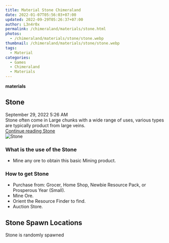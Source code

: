 ```yaml
---
title: Material Stone Chimeraland
date: 2022-01-07T05:56:03+07:00
updated: 2022-09-29T05:26:37+07:00
author: L3n4r0x
permalink: /chimeraland/materials/stone.html
photos:
  - /chimeraland/materials/stone/stone.webp
thumbnail: /chimeraland/materials/stone/stone.webp
tags:
  - Material
categories:
  - Games
  - Chimeraland
  - Materials
---
```


<section id="bootstrap-wrapper">
  <link
    rel="stylesheet"
    href="https://cdn.statically.io/gh/dimaslanjaka/Web-Manajemen/40ac3225/css/bootstrap-4.5-wrapper.css"
  />
  <div
    class="row g-0 border rounded overflow-hidden flex-md-row mb-4 shadow-sm position-relative bg-light text-dark"
  >
    <div class="col p-4 d-flex flex-column position-static">
      <strong class="d-inline-block mb-2 text-success">materials</strong>
      <h2 class="mb-0">Stone</h2>
      <div class="mb-1 text-muted">September 29, 2022 5:26 AM</div>
      <div class="mb-2 border p-1">
        Stone often come in Large chunks with a wide range of uses, various
        types are typically product from large veins.
      </div>
      <a href="/chimeraland/materials/stone.html" class="stretched-link d-none"
        >Continue reading Stone</a
      >
    </div>
    <div class="col-auto d-none d-lg-block">
      <img src="/chimeraland/materials/stone/stone.webp" alt="Stone" />
    </div>
  </div>
  <div class="row bg-light text-dark">
    <div class="col-lg-6 col-12 mb-2">
      <div class="card">
        <div class="card-body">
          <h3 class="card-title">What is the use of the Stone</h3>
          <div class="card-text">
            <ul>
              <li>Mine any ore to obtain this basic Mining product.</li>
            </ul>
          </div>
        </div>
      </div>
    </div>
    <div class="col-lg-6 col-12 mb-2">
      <div class="card">
        <div class="card-body">
          <h3 class="card-title">How to get Stone</h3>
          <div class="card-text">
            <ul>
              <li>
                Purchase from: Grocer, Home Shop, Newbie Resource Pack, or
                Prosperous Year (Small).
              </li>
              <li>Mine Ore.</li>
              <li>Orient the Resource Finder to find.</li>
              <li>Auction Store.</li>
            </ul>
          </div>
        </div>
      </div>
    </div>
    <div class="col-12 mb-2">
      <h2>Stone Spawn Locations</h2>
      <p>Stone is randomly spawned</p>
    </div>
  </div>
</section>